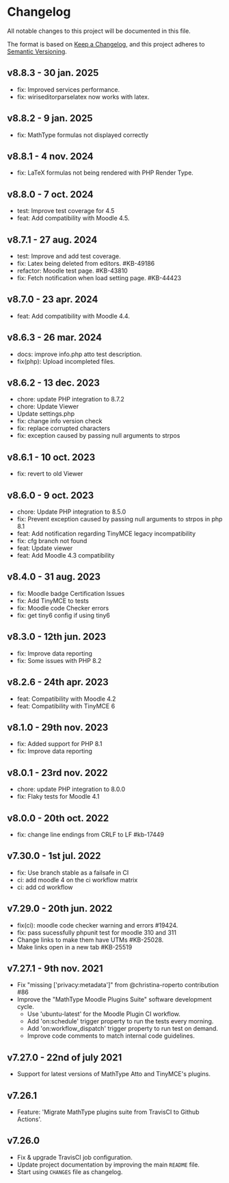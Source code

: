 # Changelog

All notable changes to this project will be documented in this file.

The format is based on [Keep a Changelog](https://keepachangelog.com/en/1.0.0/),
and this project adheres to [Semantic Versioning](https://semver.org/spec/v2.0.0.html).

## v8.8.3 - 30 jan. 2025

- fix: Improved services performance.
- fix: wiriseditorparselatex now works with latex.

## v8.8.2 - 9 jan. 2025

- fix: MathType formulas not displayed correctly

## v8.8.1 - 4 nov. 2024

- fix: LaTeX formulas not being rendered with PHP Render Type.

## v8.8.0 - 7 oct. 2024

- test: Improve test coverage for 4.5
- feat: Add compatibility with Moodle 4.5.

## v8.7.1 - 27 aug. 2024

- test: Improve and add test coverage.
- fix: Latex being deleted from editors. #KB-49186
- refactor: Moodle test page. #KB-43810
- fix: Fetch notification when load setting page. #KB-44423

## v8.7.0 - 23 apr. 2024

- feat: Add compatibility with Moodle 4.4.

## v8.6.3 - 26 mar. 2024

- docs: improve info.php atto test description.
- fix(php): Upload incompleted files.

## v8.6.2 - 13 dec. 2023

- chore: update PHP integration to 8.7.2
- chore: Update Viewer
- Update settings.php
- fix: change info version check
- fix: replace corrupted characters
- fix: exception caused by passing null arguments to strpos

## v8.6.1 - 10 oct. 2023

- fix: revert to old Viewer

## v8.6.0 - 9 oct. 2023

- chore: Update PHP integration to 8.5.0
- fix: Prevent exception caused by passing null arguments to strpos in php 8.1
- feat: Add notification regarding TinyMCE legacy incompatibility
- fix: cfg branch not found
- feat: Update viewer
- feat: Add Moodle 4.3 compatibility

## v8.4.0 - 31 aug. 2023

- fix: Moodle badge Certification Issues
- fix: Add TinyMCE to tests
- fix: Moodle code Checker errors
- fix: get tiny6 config if using tiny6

## v8.3.0 - 12th jun. 2023

- fix: Improve data reporting
- fix: Some issues with PHP 8.2

## v8.2.6 - 24th apr. 2023

- feat: Compatibility with Moodle 4.2
- feat: Compatibility with TinyMCE 6

## v8.1.0 - 29th nov. 2023

- fix: Added support for PHP 8.1
- fix: Improve data reporting

## v8.0.1 - 23rd nov. 2022

- chore: update PHP integration to 8.0.0
- fix: Flaky tests for Moodle 4.1

## v8.0.0 - 20th oct. 2022

- fix: change line endings from CRLF to LF #kb-17449

## v7.30.0 - 1st jul. 2022

- fix: Use branch stable as a failsafe in CI
- ci: add moodle 4 on the ci workflow matrix
- ci: add cd workflow

## v7.29.0 - 20th jun. 2022

- fix(ci): moodle code checker warning and errors #19424.
- fix: pass sucessfully phpunit test for moodle 310 and 311
- Change links to make them have UTMs #KB-25028.
- Make links open in a new tab #KB-25519

## v7.27.1 - 9th nov. 2021

- Fix "missing ['privacy:metadata']" from @christina-roperto contribution #86
- Improve the "MathType Moodle Plugins Suite" software development cycle.
  - Use 'ubuntu-latest' for the Moodle Plugin CI workflow.
  - Add 'on:schedule' trigger property to run the tests every morning.
  - Add 'on:workflow_dispatch' trigger property to run test on demand.
  - Improve code comments to match internal code guidelines.

## v7.27.0 - 22nd of july 2021

- Support for latest versions of MathType Atto and TinyMCE's plugins.

## v7.26.1

- Feature: 'Migrate MathType plugins suite from TravisCI to Github Actions'.

## v7.26.0

- Fix & upgrade TravisCI job configuration.
- Update project documentation by improving the main `README` file.
- Start using `CHANGES` file as changelog.

